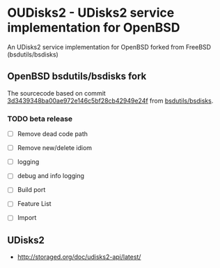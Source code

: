 # OUDisks2 - UDisks2 service implementation for OpenBSD
An UDisks2 service implementation for OpenBSD forked from FreeBSD (bsdutils/bsdisks)

## OpenBSD bsdutils/bsdisks fork

The sourcecode based on commit [3d3439348ba00ae972e146c5bf28cb42949e24f](https://foss.heptapod.net/bsdutils/bsdisks/-/commit/93d3439348ba00ae972e146c5bf28cb42949e24f) from [bsdutils/bsdisks](https://foss.heptapod.net/bsdutils/bsdisks).

### TODO beta release
 - [ ] Remove dead code path
 - [ ] Remove new/delete idiom
 - [ ] logging
 - [ ] debug and info logging
 - [ ] Build port
 - [ ] Feature List
 - [ ] Import


## UDisks2

- http://storaged.org/doc/udisks2-api/latest/
